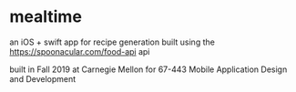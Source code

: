# mealtime

an iOS + swift app  for recipe generation built using the https://spoonacular.com/food-api api

built in Fall 2019 at Carnegie Mellon for 67-443 Mobile Application Design and Development
